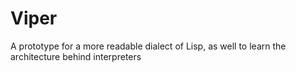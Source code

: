 # Viper

A prototype for a more readable dialect of Lisp, as well to learn the architecture behind interpreters
